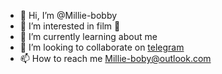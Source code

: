 - 👋 Hi, I’m @Millie-bobby
- 👀 I’m interested in film 🎥
- 🌱 I’m currently learning about me
- 💞️ I’m looking to collaborate on [telegram](https://t.me/millie_rmvzz)
- 📫 How to reach me Millie-boby@outlook.com

<!---
Millie-bobby/Millie-bobby is a ✨ special ✨ repository because its `README.md` (this file) appears on your GitHub profile.
You can click the Preview link to take a look at your changes.
--->
